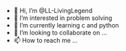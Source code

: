 - 👋 Hi, I’m @LL-LivingLegend
- 👀 I’m interested in problem solving
- 🌱 I’m currently learning c and python
- 💞️ I’m looking to collaborate on ...
- 📫 How to reach me ...

<!---
LL-LivingLegend/LL-LivingLegend is a ✨ special ✨ repository because its `README.md` (this file) appears on your GitHub profile.
You can click the Preview link to take a look at your changes.
--->
